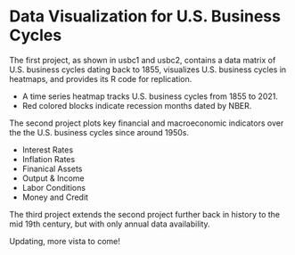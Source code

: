 # Data Visualization for U.S. Business Cycles

The first project, as shown in usbc1 and usbc2, contains a data matrix of U.S. business cycles dating back to 1855, visualizes U.S. business cycles in heatmaps, and provides its R code for replication. 
* A time series heatmap tracks U.S. business cycles from 1855 to 2021. 
* Red colored blocks indicate recession months dated by NBER.

The second project plots key financial and macroeconomic indicators over the the U.S. business cycles since around 1950s.
 * Interest Rates
 * Inflation Rates
 * Finanical Assets
 * Output & Income
 * Labor Conditions
 * Money and Credit

The third project extends the second project further back in history to the mid 19th century, but with only annual data availability.
 
 Updating, more vista to come!
